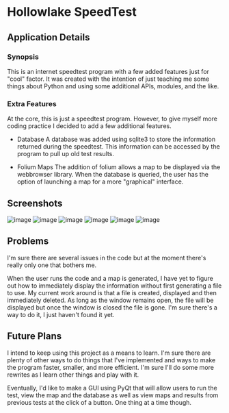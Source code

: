 # Hollowlake SpeedTest

## Application Details

### Synopsis
This is an internet speedtest program with a few added features just for "cool" factor. It was created with the intention of just teaching me some things about Python and using some additional APIs, modules, and the like. 

### Extra Features
At the core, this is just a speedtest program. However, to give myself more coding practice I decided to add a few additional features. 

- Database
A database was added using sqlite3 to store the information returned during the speedtest. This information can be accessed by the program to pull up old test results. 

- Folium Maps
The addition of folium allows a map to be displayed via the webbrowser library. When the database is queried, the user has the option of launching a map for a more "graphical" interface. 

## Screenshots

![image](mainmenu.png)
![image]('/screenshots/testcompletion.png')
![image]('/screenshots/database.png')
![image]('/screenshots/search.png')
![image]('/screenshots/tagsearch.png')
![image]('/screenshots/map.png')

## Problems
I'm sure there are several issues in the code but at the moment there's really only one that bothers me. 

When the user runs the code and a map is generated, I have yet to figure out how to immediately display the information without first generating a file to use. My current work around is that a file is created, displayed and then immediately deleted. As long as the window remains open, the file will be displayed but once the window is closed the file is gone. I'm sure there's a way to do it, I just haven't found it yet. 

## Future Plans
I intend to keep using this project as a means to learn. I'm sure there are plenty of other ways to do things that I've implemented and ways to make the program faster, smaller, and more efficient. I'm sure I'll do some more rewrites as I learn other things and play with it. 

Eventually, I'd like to make a GUI using PyQt that will allow users to run the test, view the map and the database as well as view maps and results from previous tests at the click of a button. One thing at a time though. 

